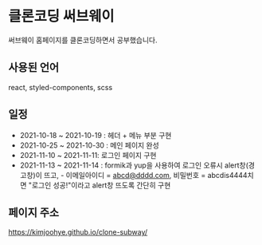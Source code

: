 # 클론코딩 써브웨이
써브웨이 홈페이지를 클론코딩하면서 공부했습니다.

## 사용된 언어
react, styled-components, scss

## 일정
- 2021-10-18 ~ 2021-10-19 : 헤더 + 메뉴 부분 구현
- 2021-10-25 ~ 2021-10-30 : 메인 페이지 완성
- 2021-11-10 ~ 2021-11-11: 로그인 페이지 구현
- 2021-11-13 ~ 2021-11-14 : formik과 yup을 사용하여 로그인 오류시 alert창(경고창)이 뜨고, 
                          - 이메일아이디 = abcd@dddd.com, 비밀번호 = abcdis4444치면 "로그인 성공!"이라고 alert창 뜨도록 간단히 구현

## 페이지 주소
https://kimjoohye.github.io/clone-subway/

